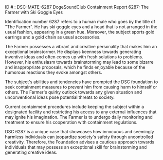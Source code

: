 ID # : DSC-MATE-6287
DogeSoundClub Containment Report 6287: The Farmer with Ski Goggle Eyes

Identification number 6287 refers to a human male who goes by the title of "The Farmer". He has ski goggle eyes and a head that is not arranged in the usual fashion, appearing in a green hue. Moreover, the subject sports gold earrings and a gold chain as usual accessories.

The Farmer possesses a vibrant and creative personality that makes him an exceptional brainstormer. He displays keenness towards generating inventive ideas and often comes up with fresh solutions to problems. However, his enthusiasm towards brainstorming may lead to some bizarre and inappropriate proposals, which he finds enjoyable because of the humorous reactions they evoke amongst others.

The subject's abilities and tendencies have prompted the DSC foundation to seek containment measures to prevent him from causing harm to himself or others. The Farmer's quirky outlook towards any given situation and unconventional ideas pose potential threats to society.

Current containment procedures include keeping the subject within a designated facility and restricting his access to any external influences that may ignite his imagination. The Farmer is to undergo daily monitoring and treatment to ensure his cooperation with containment regulations.

DSC 6287 is a unique case that showcases how innocuous and seemingly harmless individuals can jeopardize society's safety through uncontrolled creativity. Therefore, the Foundation advises a cautious approach towards individuals that may possess an exceptional skill for brainstorming and generating creative ideas.